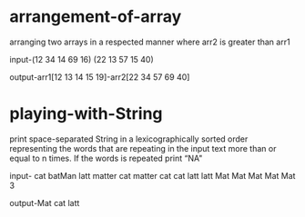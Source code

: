 # arrangement-of-array
arranging two arrays  in a respected manner where arr2 is greater than arr1


input-(12 34 14 69 16)
      (22 13 57 15 40)


output-arr1[12 13 14 15 19]-arr2[22 34 57 69 40]
       
# playing-with-String
 print space-separated String in a lexicographically sorted order representing the words that are repeating in the input text more than or equal to n times. If the words is repeated print “NA"
 
 
 input- cat batMan latt matter cat matter cat cat latt latt Mat Mat Mat Mat Mat
          3


output-Mat cat latt

